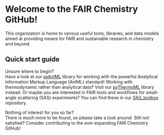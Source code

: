 # Welcome to the FAIR Chemistry GitHub!

This organization is home to various useful tools, libraries, and data models aimed at providing means for FAIR and sustainable research in chemistry and beyond.

## Quick start guide

Unsure where to begin?  
Have a look at our [pyAnIML](https://github.com/FAIRChemistry/pyAnIML) library for working with the powerful Analytical Information Markup Language (AnIML) standard! Working with thermodynamic rather than analytical data? Visit our [pyThermoML](https://github.com/FAIRChemistry/pyThermoML) library instead. Or maybe you are interested in FAIR tools and workflows for small-angle scattering (SAS) experiments? You can find these in our [SAS_toolbox](https://github.com/FAIRChemistry/SAS_toolbox) repository.  

Nothing of interest for you so far?  
There is much more to be found, so please take a look around. Still not satisfied? Consider contributing to the ever expanding FAIR Chemistry GitHub!
